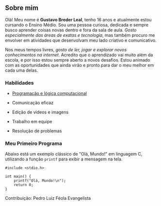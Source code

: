 
## Sobre mim
Olá! Meu nome é **Gustavo Breder Leal**, tenho 16 anos e atualmente estou cursando o Ensino Médio. Sou uma pessoa curiosa, dedicada e sempre busco aprender coisas novas dentro e fora da sala de aula. _Gosto especialmente das áreas de exatas e tecnologia_, mas também procuro me envolver em atividades que desenvolvam meu lado criativo e comunicativo.

Nos meus tempos livres, _gosto de ler, jogar e explorar novos conhecimentos na internet_. Acredito que o aprendizado vai muito além da escola, e por isso estou sempre aberto a novos desafios. Estou animado com as oportunidades que ainda virão e pronto para dar o meu melhor em cada uma delas.

### Habilidades
- [Programação e lógica computacional](https://www.w3schools.com/)

- Comunicação eficaz

- Edição de vídeos e imagens

- Trabalho em equipe

- Resolução de problemas

### Meu Primeiro Programa

Abaixo está um exemplo clássico de "Olá, Mundo!" em linguagem C, utilizando a função `printf` para exibir a mensagem na tela.

```
#include <stdio.h>

int main() {
    printf("Olá, Mundo!\n");
    return 0;
} 
```

Contribuição: Pedro Luiz Féola Evangelista